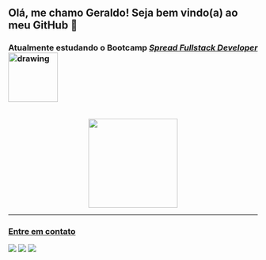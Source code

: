 ## Olá, me chamo Geraldo! Seja bem vindo(a) ao meu GitHub 👋

<div>
  <h3>Atualmente estudando o Bootcamp <a href="https://web.dio.me/track/spread-fullstack-developer" target="_blank"><i>Spread Fullstack Developer</i> <img src="https://hermes.digitalinnovation.one/tracks/a0fb3b13-3dd0-495e-8f07-77cc1a85991f.png" alt="drawing" width="100" align="center"/></a></h3>
</div>
  

<br>

<div align="center">
  <a href="https://github.com/GeracNeto">
  <img height="180em" src="https://github-readme-stats.vercel.app/api/top-langs/?username=GeracNeto&layout=compact&langs_count=7&theme=dark"/>
</div>
 
<hr>
  
<h3>Entre em contato</h3> 
<div>
  <a href="mailto: gera.cost18@gmail.com" target="_blank"><img src="https://img.shields.io/badge/Gmail-D14836?style=for-the-badge&logo=gmail&logoColor=white"></img></a>
  <a href="https://www.linkedin.com/in/geraldo-costa-5568a8152/" target="_blank"><img src="https://img.shields.io/badge/LinkedIn-0077B5?style=for-the-badge&logo=linkedin&logoColor=white"></img></a>
  <a href="https://www.youtube.com/channel/UCZdenE_cONyQ4VjWwneBbrg" target="_blank"><img src="https://img.shields.io/badge/YouTube-FF0000?style=for-the-badge&logo=youtube&logoColor=white"></img></a>
</div>
